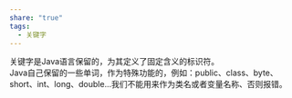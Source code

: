 ```yaml
---
share: "true"
tags:
  - 关键字
---
```

关键字是Java语言保留的，为其定义了固定含义的标识符。  
Java自己保留的一些单词，作为特殊功能的，例如：public、class、byte、short、int、long、double...我们不能用来作为类名或者变量名称、否则报错。